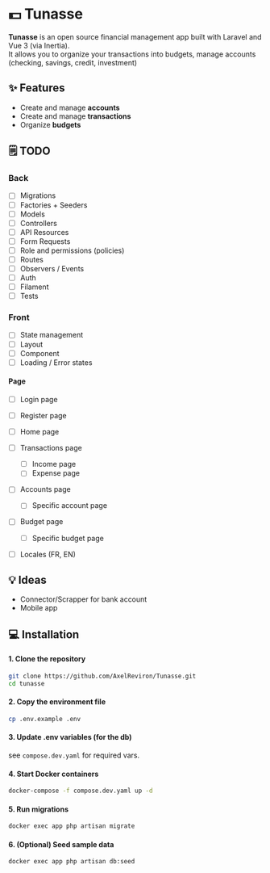 # 💵 Tunasse

**Tunasse** is an open source financial management app built with Laravel and Vue 3 (via Inertia).  
It allows you to organize your transactions into budgets, manage accounts (checking, savings, credit, investment)

## ✨ Features

- Create and manage **accounts**
- Create and manage **transactions**
- Organize **budgets**


## 🗒️ TODO
### Back
- [ ] Migrations
- [ ] Factories + Seeders
- [ ] Models
- [ ] Controllers
- [ ] API Resources
- [ ] Form Requests
- [ ] Role and permissions (policies)
- [ ] Routes
- [ ] Observers / Events
- [ ] Auth
- [ ] Filament
- [ ] Tests
### Front
- [ ] State management
- [ ] Layout
- [ ] Component
- [ ] Loading / Error states
#### Page
- [ ] Login page
- [ ] Register page
- [ ] Home page
- [ ] Transactions page
  - [ ] Income page
  - [ ] Expense page
- [ ] Accounts page
  - [ ] Specific account page
- [ ] Budget page
  - [ ] Specific budget page
- [ ] Locales (FR, EN)


## 💡 Ideas
- Connector/Scrapper for bank account
- Mobile app

## 💻 Installation

#### 1. Clone the repository
```bash
git clone https://github.com/AxelReviron/Tunasse.git
cd tunasse
```

#### 2. Copy the environment file
```bash
cp .env.example .env
```

#### 3. Update .env variables (for the db)
see `compose.dev.yaml` for required vars.

#### 4. Start Docker containers
```bash
docker-compose -f compose.dev.yaml up -d
```

#### 5. Run migrations
```bash
docker exec app php artisan migrate
```
#### 6. (Optional) Seed sample data
```bash
docker exec app php artisan db:seed
```
